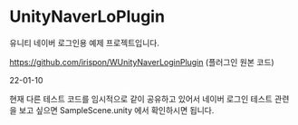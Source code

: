 # UnityNaverLoPlugin
유니티 네이버 로그인용 예제 프로젝트입니다.

https://github.com/irispon/WUnityNaverLoginPlugin (플러그인 원본 코드)

22-01-10

현재 다른 테스트 코드를 임시적으로 같이 공유하고 있어서 네이버 로그인 테스트 관련을 보고 싶으면 SampleScene.unity 에서 확인하시면 됩니다.
